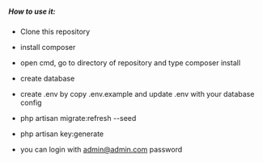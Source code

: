 ##### How to use it:

- Clone this repository
- install composer 
- open cmd, go to directory of repository and type composer install
- create database 
- create .env by copy .env.example and update .env with your database config
- php artisan migrate:refresh --seed
- php artisan key:generate

- you can login with admin@admin.com password
